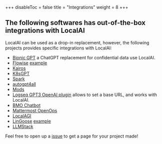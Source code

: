 
+++
disableToc = false
title = "Integrations"
weight = 8
+++

## The following softwares has out-of-the-box integrations with LocalAI

LocalAI can be used as a drop-in replacement, however, the following projects provides specific integrations with LocalAI:

- [Bionic GPT](https://github.com/purton-tech/bionicgpt) a ChatGPT replacement for confidential data use LocalAI.
- [Flowise](https://github.com/FlowiseAI/Flowise) [example](https://github.com/go-skynet/LocalAI/tree/master/examples/flowise)
- [Kairos](https://github.com/kairos-io/kairos)
- [K8sGPT](https://github.com/k8sgpt-ai/k8sgpt#running-local-models)
- [Spark](https://github.com/cedriking/spark)
- [autogpt4all](https://github.com/aorumbayev/autogpt4all)
- [Mods](https://github.com/charmbracelet/mods)
- [Logseq GPT3 OpenAI plugin](https://github.com/briansunter/logseq-plugin-gpt3-openai) allows to set a base URL, and works with LocalAI.
- [BMO Chatbot](https://github.com/longy2k/obsidian-bmo-chatbot)
- [Mattermost OpenOps](https://openops.mattermost.com)
- [LocalAGI](https://github.com/mudler/LocalAGI)
- [LinGoose](https://github.com/henomis/lingoose) [example](https://github.com/henomis/lingoose/tree/main/examples/llm/openai/localai)
- [LLMStack](https://github.com/trypromptly/LLMStack)
  
Feel free to open up a [issue](https://github.com/go-skynet/localai-website/issues) to get a page for your project made!
